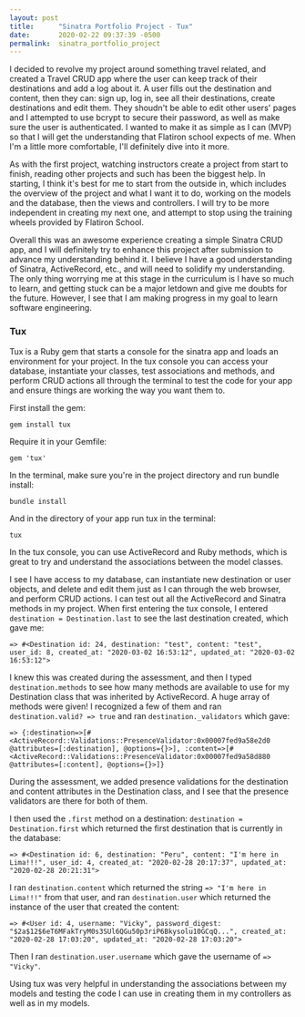 ```yaml
---
layout: post
title:      "Sinatra Portfolio Project - Tux"
date:       2020-02-22 09:37:39 -0500
permalink:  sinatra_portfolio_project
---
```



I decided to revolve my project around something travel related, and created a Travel CRUD app where the user can keep track of their destinations and add a log about it. A user fills out the destination and content, then they can: sign up, log in, see all their destinations, create destinations and edit them. They shoudn't be able to edit other users' pages and I attempted to use bcrypt to secure their password, as well as make sure the user is authenticated. I wanted to make it as simple as I can (MVP) so that I will get the understanding that Flatiron school expects of me. When I'm a little more comfortable, I'll definitely dive into it more. 

As with the first project, watching instructors create a project from start to finish, reading other projects and such has been the biggest help. In starting, I think it's best for me to start from the outside in, which includes the overview of the project and what I want it to do, working on the models and the database, then the views and controllers. I will try to be more independent in creating my next one, and attempt to stop using the training wheels provided by Flatiron School. 

Overall this was an awesome experience creating a simple Sinatra CRUD app, and I will definitely try to enhance this project after submission to advance my understanding behind it. I believe I have a good understanding of Sinatra, ActiveRecord, etc., and will need to solidify my understanding. The only thing worrying me at this stage in the curriculum is I have so much to learn, and getting stuck can be a major letdown and give me doubts for the future. However, I see that I am making progress in my goal to learn software engineering.

### Tux

Tux is a Ruby gem that starts a console for the sinatra app and loads an environment for your project. In the tux console you can access your database, instantiate your classes, test associations and methods, and perform CRUD actions all through the terminal to test the code for your app and ensure things are working the way you want them to. 

First install the gem: 

`gem install tux`

Require it in your Gemfile:

`gem 'tux'`

In the terminal, make sure you're in the project directory and run bundle install:

`bundle install`

And in the directory of your app run tux in the terminal:

`tux`

In the tux console, you can use ActiveRecord and Ruby methods, which is great to try and understand the associations between the model classes. 

I see I have access to my database, can instantiate new destination or user objects, and delete and edit them just as I can through the web browser, and perform CRUD actions. I can test out all the ActiveRecord and Sinatra methods in my project. When first entering the tux console, I entered `destination = Destination.last` to see the last destination created, which gave me:

`=> #<Destination id: 24, destination: "test", content: "test", user_id: 8, created_at: "2020-03-02 16:53:12", updated_at: "2020-03-02 16:53:12">`

I knew this was created during the assessment, and then I typed `destination.methods` to see how many methods are available to use for my Destination class that was inherited by ActiveRecord. A huge array of methods were given! I recognized a few of them and ran `destination.valid? => true` and ran `destination._validators` which gave:

`=> {:destination=>[#<ActiveRecord::Validations::PresenceValidator:0x00007fed9a58e2d0 @attributes=[:destination], @options={}>], :content=>[#<ActiveRecord::Validations::PresenceValidator:0x00007fed9a58d880 @attributes=[:content], @options={}>]}`

During the assessment, we added presence validations for the destination and content attributes in the Destination class, and I see that the presence validators are there for both of them.

I then used the `.first` method on a destination: `destination = Destination.first` which returned the first destination that is currently in the database:  

`=> #<Destination id: 6, destination: "Peru", content: "I'm here in Lima!!!", user_id: 4, created_at: "2020-02-28 20:17:37", updated_at: "2020-02-28 20:21:31">`

I ran `destination.content` which returned the string `=> "I'm here in Lima!!!"` from that user, and ran `destination.user` which returned the instance of the user that created the content:

`=> #<User id: 4, username: "Vicky", password_digest: "$2a$12$6eT6MFakTryM0s3SUl6QGu50p3riP6Bkysolu10GCqQ...", created_at: "2020-02-28 17:03:20", updated_at: "2020-02-28 17:03:20">`

Then I ran `destination.user.username` which gave the username of `=> "Vicky"`. 

Using tux was very helpful in understanding the associations between my models and testing the code I can use in creating them in my controllers as well as in my models.

